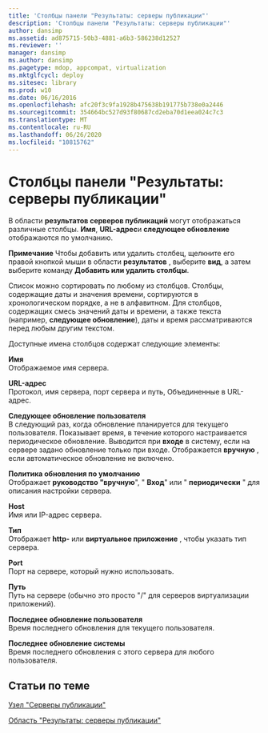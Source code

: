 ```yaml
---
title: 'Столбцы панели "Результаты: серверы публикации"'
description: 'Столбцы панели "Результаты: серверы публикации"'
author: dansimp
ms.assetid: ad875715-50b3-4881-a6b3-586238d12527
ms.reviewer: ''
manager: dansimp
ms.author: dansimp
ms.pagetype: mdop, appcompat, virtualization
ms.mktglfcycl: deploy
ms.sitesec: library
ms.prod: w10
ms.date: 06/16/2016
ms.openlocfilehash: afc20f3c9fa1928b475638b191775b738e0a2446
ms.sourcegitcommit: 354664bc527d93f80687cd2eba70d1eea024c7c3
ms.translationtype: MT
ms.contentlocale: ru-RU
ms.lasthandoff: 06/26/2020
ms.locfileid: "10815762"
---
```

# Столбцы панели "Результаты: серверы публикации"


В области **результатов серверов публикаций** могут отображаться различные столбцы. **Имя**, **URL-адрес**и **следующее обновление** отображаются по умолчанию.

**Примечание**  Чтобы добавить или удалить столбец, щелкните его правой кнопкой мыши в области **результатов** , выберите **вид**, а затем выберите команду **Добавить или удалить столбцы**.

 

Список можно сортировать по любому из столбцов. Столбцы, содержащие даты и значения времени, сортируются в хронологическом порядке, а не в алфавитном. Для столбцов, содержащих смесь значений даты и времени, а также текста (например, **следующее обновление**), даты и время рассматриваются перед любым другим текстом.

Доступные имена столбцов содержат следующие элементы:

<a href="" id="name"></a>**Имя**  
Отображаемое имя сервера.

<a href="" id="url"></a>**URL-адрес**  
Протокол, имя сервера, порт сервера и путь, Объединенные в URL-адрес.

<a href="" id="next-user-refresh"></a>**Следующее обновление пользователя**  
В следующий раз, когда обновление планируется для текущего пользователя. Показывает время, в течение которого настраивается периодическое обновление. Выводится при **входе** в систему, если на сервере задано обновление только при входе. Отображается **вручную** , если автоматическое обновление не включено.

<a href="" id="default-refresh-policy"></a>**Политика обновления по умолчанию**  
Отображает **руководство "вручную**", " **Вход**" или " **периодически** " для описания настройки сервера.

<a href="" id="host"></a>**Host**  
Имя или IP-адрес сервера.

<a href="" id="type"></a>**Тип**  
Отображает **http-** или **виртуальное приложение** , чтобы указать тип сервера.

<a href="" id="port"></a>**Port**  
Порт на сервере, который нужно использовать.

<a href="" id="path"></a>**Путь**  
Путь на сервере (обычно это просто "/" для серверов виртуализации приложений).

<a href="" id="last-user-refresh"></a>**Последнее обновление пользователя**  
Время последнего обновления для текущего пользователя.

<a href="" id="last-system-refresh"></a>**Последнее обновление системы**  
Время последнего обновления с этого сервера для любого пользователя.

## Статьи по теме


[Узел "Серверы публикации"](publishing-servers-node.md)

[Область "Результаты: серверы публикации"](publishing-servers-results-pane.md)

 

 





